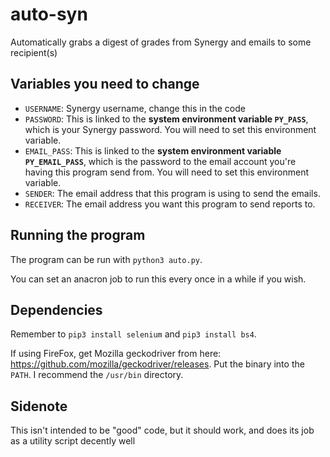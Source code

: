 # auto-syn
Automatically grabs a digest of grades from Synergy and emails to some recipient(s)

## Variables you need to change
* `USERNAME`: Synergy username, change this in the code
* `PASSWORD`: This is linked to the __system environment variable `PY_PASS`__, which is your Synergy password.  You will need to set this environment variable.
* `EMAIL_PASS`: This is linked to the __system environment variable `PY_EMAIL_PASS`__, which is the password to the email account you're having this program send from.  You will need to set this environment variable.
* `SENDER`: The email address that this program is using to send the emails.
* `RECEIVER`: The email address you want this program to send reports to.

## Running the program
The program can be run with `python3 auto.py`.

You can set an anacron job to run this every once in a while if you wish.

## Dependencies
Remember to `pip3 install selenium` and `pip3 install bs4`.

If using FireFox, get Mozilla geckodriver from here: https://github.com/mozilla/geckodriver/releases.  Put the binary into the `PATH`.  I recommend the `/usr/bin` directory.

## Sidenote
This isn't intended to be "good" code, but it should work, and does its job as a utility script decently well 
